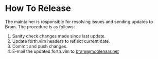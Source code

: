 # How To Release

The maintainer is responsible for resolving issues and sending updates to Bram.
The procedure is as follows:

1. Sanity check changes made since last update.
2. Update forth.vim headers to reflect current date.
3. Commit and push changes.
4. E-mail the updated forth.vim to bram@moolenaar.net